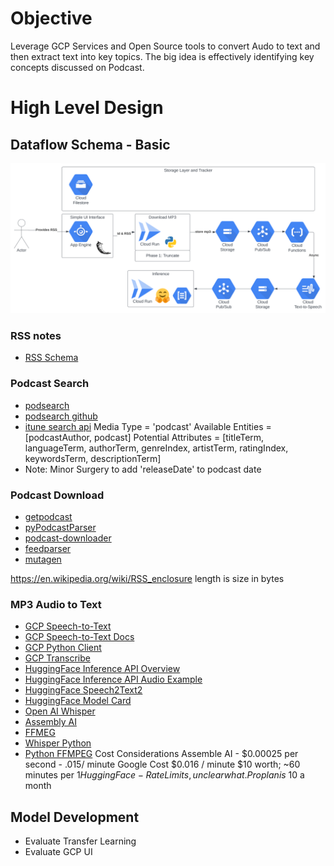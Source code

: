 # Objective

Leverage GCP Services and Open Source tools to convert Audo to text and then extract text into key topics. The big idea is effectively identifying key concepts discussed on Podcast.

# High Level Design

## Dataflow Schema - Basic

![Basic Dataflow](./artifacts/designs/podcast_topic_extract_simple_data_flow.svg)

### RSS notes

- [RSS Schema](https://en.wikipedia.org/wiki/RSS_enclosure)

### Podcast Search

- [podsearch](https://pypi.org/project/podsearch/)
- [podsearch github](https://github.com/nalgeon/podsearch-py)
- [itune search api](https://developer.apple.com/library/archive/documentation/AudioVideo/Conceptual/iTuneSearchAPI/index.html)
  Media Type = 'podcast'
  Available Entities = [podcastAuthor, podcast]
  Potential Attributes = [titleTerm, languageTerm, authorTerm, genreIndex, artistTerm, ratingIndex, keywordsTerm, descriptionTerm]
- Note: Minor Surgery to add 'releaseDate' to podcast date

### Podcast Download

- [getpodcast](https://pypi.org/project/getpodcast/)
- [pyPodcastParser](https://pypi.org/project/pyPodcastParser/)
- [podcast-downloader](https://pypi.org/project/podcast-downloader/)
- [feedparser](https://pypi.org/project/feedparser/)
- [mutagen](https://mutagen.readthedocs.io/en/latest/index.html)

https://en.wikipedia.org/wiki/RSS_enclosure
length is size in bytes

### MP3 Audio to Text

- [GCP Speech-to-Text](https://cloud.google.com/speech-to-text)
- [GCP Speech-to-Text Docs](https://cloud.google.com/speech-to-text/docs)
- [GCP Python Client](https://cloud.google.com/python/docs/reference/speech/latest)
- [GCP Transcribe](https://cloud.google.com/speech-to-text/docs/transcribe-client-libraries)
- [HuggingFace Inference API Overview](https://huggingface.co/docs/api-inference/index)
- [HuggingFace Inference API Audio Example](https://huggingface.co/docs/api-inference/detailed_parameters#automatic-speech-recognition-task)
- [HuggingFace Speech2Text2](https://huggingface.co/docs/transformers/model_doc/speech_to_text_2)
- [HuggingFace Model Card](https://huggingface.co/facebook/wav2vec2-large-960h-lv60-self)
- [Open AI Whisper](https://openai.com/blog/whisper/)
- [Assembly AI](https://www.assemblyai.com/pricing)
- [FFMEG](https://ffmpeg.org/download.html)
- [Whisper Python](https://pypi.org/project/whisper.ai/)
- [Python FFMPEG](https://github.com/kkroening/ffmpeg-python)
  Cost Considerations
  Assemble AI - $0.00025 per second - .015/ minute
  Google Cost $0.016 / minute
  $10 worth; ~60 minutes per $1
  Hugging Face - Rate Limits, unclear what. Pro plan is ~$10 a month

## Model Development

- Evaluate Transfer Learning
- Evaluate GCP UI
